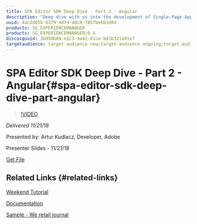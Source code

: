 ```yaml
---
title: SPA Editor SDK Deep Dive - Part 2 - Angular
description: "Deep dive with us into the development of Single-Page-Applications that can be authored using the AEM Page Editor. In this session, you will have access to the following content in regards to Angular:   Considerations and recommendations about the structure of projects | Review of all the layers that compose the architecture of a project | Insight into the role of AEM and SPA components | Structure and key JSON fields of the model object | Useful code snippets | Tour of the components provided by the SDK | Key implementation details"
uuid: 4ac2d85b-63f9-4d74-a8c0-7857be6b3d84
products: SG_EXPERIENCEMANAGER
products: SG_EXPERIENCEMANAGER/6.4
discoiquuid: 3b050b88-e1c3-4a42-81ce-bd1b321a01e7
targetaudience: target-audience new;target-audience ongoing;target-audience upgrader
---
```


# SPA Editor SDK Deep Dive - Part 2 - Angular{#spa-editor-sdk-deep-dive-part-angular}

>[!VIDEO](https://video.tv.adobe.com/v/25503/?quality-9)

*Delivered 11/21/18*

Presented by: Artur Kudlacz, Developer, Adobe

Presenter Slides - 11/21/18

[Get File](assets/aem-gems-aem-spaeditorangular-112118.pdf)

## Related Links {#related-links}

[Weekend Tutorial](https://helpx.adobe.com/experience-manager/kt/sites/using/getting-started-spa-wknd-tutorial-develop.html)

[Documentation](https://helpx.adobe.com/experience-manager/6-4/sites/developing/using/spa-overview.html)

[Sample - We retail journal](https://github.com/adobe/aem-sample-we-retail-journal)

<!--
[Get back to the Overview](https://helpx.adobe.com/experience-manager/kt/eseminars/gems/aem-index.html)
-->

